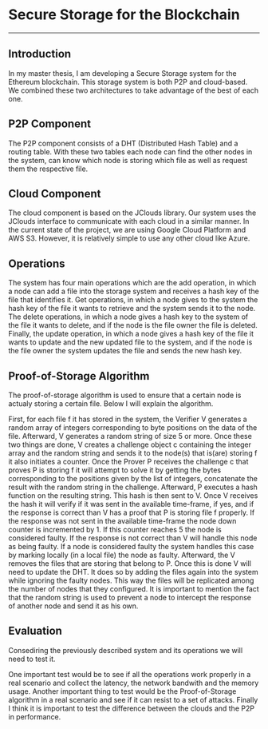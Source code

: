 # Secure Storage for the Blockchain
---

## Introduction

In my master thesis, I am developing a Secure Storage system for the Ethereum blockchain. This storage system is both P2P and cloud-based.
We combined these two architectures to take advantage of the best of each one. 

## P2P Component

The P2P component consists of a DHT (Distributed Hash Table) and a routing table. With these two tables each node can find the other nodes in the system, can know which node is storing which file as well as request them the respective file.

## Cloud Component

The cloud component is based on the JClouds library. Our system uses the JClouds interface to communicate with each cloud in a similar manner. In the current state of the project, we are using Google Cloud Platform and AWS S3. However, it is relatively simple to use any other cloud like Azure.

## Operations

The system has four main operations which are the add operation, in which a node can add a file into the storage system and receives a hash key of the file that identifies it. Get operations, in which a node gives to the system the hash key of the file it wants to retrieve and the system sends it to the node. The delete operations, in which a node gives a hash key to the system of the file it wants to delete, and if the node is the file owner the file is deleted. Finally, the update operation, in which a node gives a hash key of the file it wants to update and the new updated file to the system, and if the node is the file owner the system updates the file and sends the new hash key.

## Proof-of-Storage Algorithm

The proof-of-storage algorithm is used to ensure that a certain node is actualy storing a certain file. Below I will explain the algorithm.

First, for each file f it has stored in the system, the Verifier V generates a random array of integers corresponding to byte positions on the data of the file. Afterward, V generates a random string of size 5 or more. Once these two things are done, V creates a challenge object c containing the integer array and the random string and sends it to the node(s) that is(are) storing f it also initiates a counter. Once the Prover P receives the challenge c that proves P is storing f it will attempt to solve it by getting the bytes corresponding to the positions given by the list of integers, concatenate the result with the random string in the challenge. Afterward, P executes a hash function on the resulting string. This hash is then sent to V. Once V receives the hash it will verify if it was sent in the available time-frame, if yes, and if the response is correct than V has a proof that P is storing file f properly. If the response was not sent in the available time-frame the node down counter is incremented by 1. If this counter reaches 5 the node is considered faulty. If the response is not correct than V will handle this node as being faulty. If a node is considered faulty the system handles this case by marking locally (in a local file) the node as faulty. Afterward, the V removes the files that are storing that belong to P. Once this is done V will need to update the DHT. It does so by adding the files again into the system while ignoring the faulty nodes. This way the files will be replicated among the number of nodes that they configured.
It is important to mention the fact that the random string is used to prevent a node to intercept the response of another node and send it as his own.


## Evaluation

Consediring the previously described system and its operations we will need to test it.

One important test would be to see if all the operations work properly in a real scenario and collect the latency, the network bandwith and the memory usage. Another important thing to test would be the Proof-of-Storage algorithm in a real scenario and see if it can resist to a set of attacks. Finally I think it is important to test the difference between the clouds and the P2P in performance.
